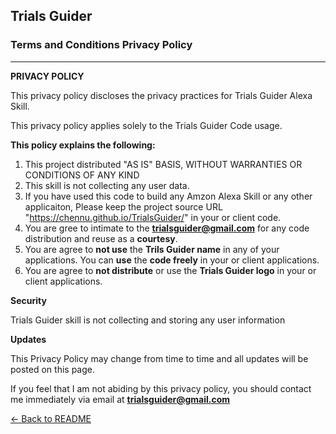 ## **Trials Guider**
### Terms and Conditions Privacy Policy
---

**PRIVACY POLICY**

This privacy policy discloses the privacy practices for Trials Guider Alexa Skill.

This privacy policy applies solely to the Trials Guider Code usage.

**This policy explains the following:**

1. This project distributed "AS IS" BASIS, WITHOUT WARRANTIES OR CONDITIONS OF ANY KIND
2. This skill is not collecting any user data.
3. If you have used this code to build any Amzon Alexa Skill or any other applicaiton, Please keep the project source URL "https://chennu.github.io/TrialsGuider/" in your or client code.
4. You are gree to intimate to the **trialsguider@gmail.com** for any code distribution and reuse as a **courtesy**.
5. You are agree to **not use** the **Trils Guider name** in any of your applications. You can **use** the **code freely** in your or client applications.
6. You are agree to **not distribute** or use the **Trials Guider logo** in your or client applications.



**Security**

Trials Guider skill is not collecting and storing any user information


**Updates**

This Privacy Policy may change from time to time and all updates will be posted on this page.


If you feel that I am not abiding by this privacy policy, you should contact me immediately via email at **trialsguider@gmail.com**

[<- Back to README](README.md)
